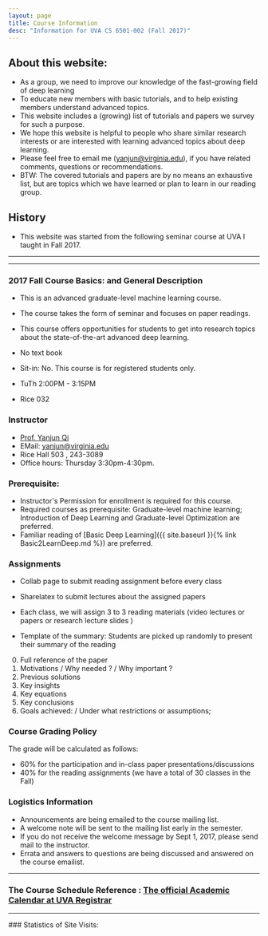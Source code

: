 ```yaml
---
layout: page
title: Course Information
desc: "Information for UVA CS 6501-002 (Fall 2017)"
---
```




## About this website:

+ As a group, we need to improve our knowledge of the fast-growing field of deep learning
+ To educate new members with basic tutorials, and to help existing members understand advanced topics.
+ This website includes a (growing) list of tutorials and papers we survey for such a purpose.
+ We hope this website is helpful to people who share similar research interests or are interested with learning advanced topics about deep learning.
+ Please feel free to email me (yanjun@virginia.edu), if you have related comments, questions or recommendations.
+ BTW: The covered tutorials and papers are by no means an exhaustive list, but are topics which we have learned or plan to learn in our reading group.



## History

+ This website was started from the following seminar course at UVA I taught in Fall 2017.


<hr>
<hr>



### 2017 Fall Course Basics: and General  Description

+ This is an advanced graduate-level machine learning course.
+ The course takes the form of seminar and focuses on paper readings.</li>
+ This course offers opportunities for students to get into research topics about the
 state-of-the-art advanced deep learning.
 + No text book
 + Sit-in: No.  This course is for registered students only.

+ TuTh 2:00PM - 3:15PM
+ Rice 032

### Instructor

+ [Prof. Yanjun Qi](http://www.cs.virginia.edu/yanjun/)
+ EMail: [yanjun@virginia.edu](mailto:yanjun@virginia.edu)
+ Rice Hall 503 , 243-3089
+ Office hours: Thursday 3:30pm-4:30pm.


### Prerequisite:
+ Instructor's Permission for enrollment is required for this
 course.
+ Required courses as prerequisite: Graduate-level machine
 learning; Introduction of Deep Learning and Graduate-level Optimization are preferred.
+ Familiar reading of [Basic Deep Learning]({{ site.baseurl }}{% link Basic2LearnDeep.md %})  are preferred.


### Assignments
+ Collab page to submit reading assignment before every class
+ Sharelatex to submit lectures about the assigned papers
+ Each class, we will assign 3 to 3 reading materials (video lectures or papers or research lecture slides )

+ Template of the summary: Students are picked up randomly to present their summary of the reading
0. Full reference of the paper
1. Motivations / Why needed ? / Why important ?
2. Previous solutions
3. Key insights
4. Key equations
5. Key conclusions
6. Goals achieved: / Under what restrictions or assumptions;



### Course Grading Policy
  The grade will be calculated as follows:
+ 60% for the participation and in-class paper presentations/discussions
+ 40% for the reading assignments (we have a total of 30 classes in the Fall)


### Logistics Information
+ Announcements are being emailed to the course mailing list.
+ A welcome note will be sent to the mailing  list early in the semester.
+ If you do not receive the welcome message by Sept 1, 2017, please
send mail to the instructor.
+ Errata and answers to questions are being discussed and answered
   on the course emailist.


<hr>

### The Course  Schedule Reference : [The official Academic Calendar at UVA Registrar](http://www.virginia.edu/registrar/calendar.html)

<hr>
### Statistics of Site Visits:
<script type="text/javascript" id="clustrmaps" src="//cdn.clustrmaps.com/map_v2.js?d=ROF9aP7vLMLqfs5eUAce51HSUDvdlHsI-Am4-aaho94&cl=ffffff&w=a"></script>
